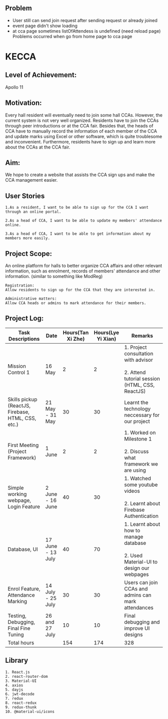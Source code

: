 ## Problem

- User still can send join request after sending request or already joined
- event page didn't show loading
- at cca page sometimes listOfAttendess is undefined (need reload page) Problems occurred when go from home page to cca page

# KECCA

## Level of Achievement:

Apollo 11

## Motivation:

Every hall resident will eventually need to join some hall CCAs. However, the current system is not very well organized. Residents have to join the CCAs through peer introductions or at the CCA fair. Besides that, the heads of CCA have to manually record the information of each member of the CCA and update marks using Excel or other software, which is quite troublesome and inconvenient. Furthermore, residents have to sign up and learn more about the CCAs at the CCA fair.

## Aim:

We hope to create a website that assists the CCA sign ups and make the CCA management easier.

## User Stories

    1.As a resident, I want to be able to sign up for the CCA I want through an online portal.

    2.As a head of CCA, I want to be able to update my members' attendance online.

    3.As a head of CCA, I want to be able to get information about my members more easily.

## Project Scope:

An online platform for halls to better organize CCA affairs and other relevant information, such as enrolment, records of members' attendance and other information. (similar to something like ModReg)

    Registration:
    Allow residents to sign up for the CCA that they are interested in.

    Administrative matters:
    Allow CCA heads or admins to mark attendance for their members.

## Project Log:

| Task Descriptions                                  | Date              | Hours(Tan Xi Zhe) | Hours(Lye Yi Xian) | Remarks                                                                                       |
| -------------------------------------------------- | ----------------- | ----------------- | ------------------ | --------------------------------------------------------------------------------------------- |
| Mission Control 1                                  | 16 May            | 2                 | 2                  | 1. Project consultation with advisor<br/><br/>2. Attend tutorial session (HTML, CSS, ReactJS) |
| Skills pickup (ReactJS, Firebase, HTML, CSS, etc.) | 21 May - 31 May   | 30                | 30                 | Learnt the technology neccessary for our project                                              |
| First Meeting (Project Framework)                  | 1 June            | 2                 | 2                  | 1. Worked on Milestone 1<br/><br/>2. Discuss what framework we are using                      |
| Simple working webpage, Login Feature              | 2 June - 16 June  | 40                | 30                 | 1. Watched some youtube videos<br/><br/>2. Learnt about Firebase Authentication               |
| Database, UI                                       | 17 June - 13 July | 40                | 70                 | 1. Learnt about how to manage database<br/><br/>2. Used Material-UI to design our webpages    |
| Enrol Feature, Attendance Marking                  | 14 July - 25 July | 30                | 30                 | Users can join CCAs and admins can mark attendances                                           |
| Testing, Debugging, Final Fine Tuning              | 26 and 27 July    | 10                | 10                 | Final debugging and improve UI designs                                                        |
| Total hours                                        |                   | 154               | 174                | 328                                                                                           |

## Library

    1. React.js
    2. react-router-dom
    3. Material-UI
    4. axios
    5. dayjs
    6. jwt-decode
    7. redux
    8. react-redux
    9. redux-thunk
    10. @material-ui/icons
